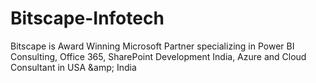 # Bitscape-Infotech
Bitscape is Award Winning Microsoft Partner specializing in Power BI Consulting, Office 365, SharePoint Development India, Azure and Cloud Consultant in USA &amp;amp; India
